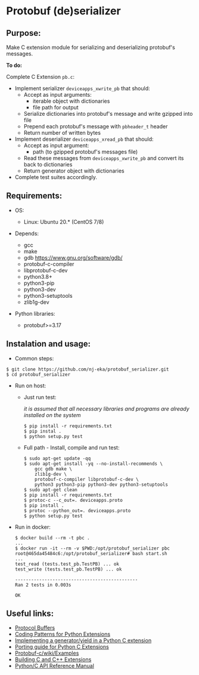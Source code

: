 # Protobuf (de)serializer
## Purpose:
Make C extension module for serializing and deserializing protobuf's messages.

**To do:**

Complete C Extension `pb.c`:

- Implement serializer `deviceapps_xwrite_pb` that should:
    - Accept as input arguments: 
        - iterable object with dictionaries
        - file path for output 
    - Serialize dictionaries into protobuf's message and write gzipped into file
    - Prepend each protobuf's message with `pbheader_t` header
    - Return number of written bytes
- Implement deserializer `deviceapps_xread_pb` that should:
    - Accept as input argument:
        - path (to gzipped protobuf's messages file) 
    - Read these messages from `deviceapps_xwrite_pb` and convert its back to dictionaries
    - Return generator object with dictionaries
- Complete test suites accordingly.

## Requirements:
- OS: 
    - Linux: Ubuntu 20.* (CentOS 7/8)
- Depends: 
    - gcc
    - make
    - gdb https://www.gnu.org/software/gdb/
    - protobuf-c-compiler
    - libprotobuf-c-dev
    - python3.8+
    - python3-pip
    - python3-dev
    - python3-setuptools  
    - zlib1g-dev

- Python libraries: 
    - protobuf>=3.17

## Instalation and usage:
- Common steps:
```
$ git clone https://github.com/nj-eka/protobuf_serializer.git
$ cd protobuf_serializer
```
- Run on host: 
    - Just run test:

        *it is assumed that all necessary libraries and programs are already installed on the system*
        ```
        $ pip install -r requirements.txt
        $ pip instal .
        $ python setup.py test
        ```
    - Full path - Install, compile and run test:
        ```
        $ sudo apt-get update -qq
        $ sudo apt-get install -yq --no-install-recommends \
            gcc gdb make \
            zlib1g-dev \
            protobuf-c-compiler libprotobuf-c-dev \
            python3 python3-pip python3-dev python3-setuptools
        $ sudo apt-get clean
        $ pip install -r requirements.txt
        $ protoc-c --c_out=. deviceapps.proto
        $ pip install .
        $ protoc --python_out=. deviceapps.proto
        $ python setup.py test
        ```



- Run in docker:
    ```
    $ docker build --rm -t pbc .
    ...
    $ docker run -it --rm -v $PWD:/opt/protobuf_serializer pbc
    root@465da45484c6:/opt/protobuf_serializer# bash start.sh 
    ...
    test_read (tests.test_pb.TestPB) ... ok
    test_write (tests.test_pb.TestPB) ... ok

    ----------------------------------------------
    Ran 2 tests in 0.003s

    OK    

    ```


## Useful links:
- [Protocol Buffers](https://developers.google.com/protocol-buffers/docs/proto)
- [Coding Patterns for Python Extensions](https://pythonextensionpatterns.readthedocs.io/en/latest/index.html)
- [Implementing a generator/yield in a Python C extension](https://eli.thegreenplace.net/2012/04/05/implementing-a-generatoryield-in-a-python-c-extension)
- [Porting guide for Python C Extensions](https://py3c.readthedocs.io/en/latest/guide.html)
- [Protobuf-c/wiki/Examples](https://github.com/protobuf-c/protobuf-c/wiki/Examples)
- [Building C and C++ Extensions](https://docs.python.org/3/extending/building.html)
- [Python/C API Reference Manual](https://docs.python.org/3.9/c-api/index.html)



